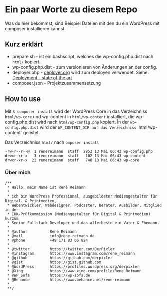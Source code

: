 # Ein paar Worte zu diesem Repo

Was du hier bekommst, sind Beispiel Dateien mit den du ein WordPress mit composer installieren kannst.

## Kurz erklärt

 * prepare.sh - ist ein bashscript, welches die wp-config.php.dist nach `html/` kopiert.
 * wp-config.php.dist - zum versionieren von Änderungen an der config.
 * deployer.php - [deployer.org](deployer.org) wird zum deployen verwendet. Siehe: [Deployment - state of the art](https://github.com/derpixler/Deployment-state-of-the-art)
 * composer.json - Projektzusammensetzung

## How to use

Mit `$ composer install` wird der WordPress Core in das Verzeichniss `html/wp-core` und wp-content in `html/wp-content` installiert, die wp-config.php.dist wird nach `html/wp-config.php` kopiert. Ìn der `wp-config.php.dist` wird der `WP_CONTENT_DIR auf das Verzeichniss `html/wp-content` geleitet.

Das Verzeichniss `html/` nach `omposer install`
```
-rw-r--r--@  1 renereimann  staff  2853 13 Mai 06:43 wp-config.php
drwxr-xr-x   3 renereimann  staff   102 13 Mai 06:43 wp-content
drwxr-xr-x  22 renereimann  staff   748 13 Mai 06:43 wp-core
```

### Über mich
```
/**
 * Hallo, mein Name ist René Reimann
 *
 * ich bin WordPress Professional, ausgebildeter Mediengestalter für Digital- & Printmedien,
 * Webentwickler, Webdesigner, Podcaster, Berater, Ausbilder, Mitglied in der
 * IHK-Prüfkommission (Mediengestalter für Digital & Printmedien) kurzum
 * Senior Fullstack Developer und das allerbeste ein Vater & Ehemann.
 *
 * @author          Rene Reimann
 * @mail            info@rene-reimann.de
 * @phone           +49 171 83 66 824
 *
 * @twitter         https://twitter.com/DerPixler
 * @instagram       https://www.instagram.com/rene_reimann
 * @github          https://github.com/derpixler
 * @gist            https://gist.github.com
 * @WordPress       https://profiles.wordpress.org/derpixler
 * @Xing            https://www.xing.com/profile/Rene_Reimann
 * @WP_Sofa         https://wp-sofa.de
 * @Behance         https://www.behance.net/rene-reimann
 *
 **/
 ```
